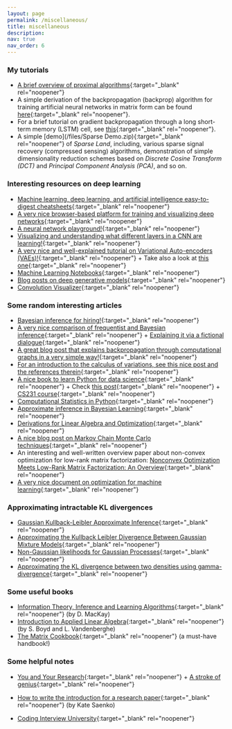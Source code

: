 ```yaml
---
layout: page
permalink: /miscellaneous/
title: miscellaneous
description:
nav: true
nav_order: 6
---
```


### My tutorials

* [A brief overview of proximal algorithms](/files/ProximalAlgorithms.pdf){:target="_blank" rel="noopener"}
* A simple derivation of the backpropagation (backprop) algorithm for training artificial neural networks in matrix form can be found [here](/files/BackpropMatrixForm.pdf){:target="_blank" rel="noopener"}.
* For a brief tutorial on gradient backpropagation through a long short-term memory (LSTM) cell, see [this](/files/lstm.pdf){:target="_blank" rel="noopener"}.
* A simple [demo](/files/Sparse Demo.zip){:target="_blank" rel="noopener"} of *Sparse Land*, including, various sparse signal recovery (compressed sensing) algorithms, demonstration of simple dimensionality reduction schemes based on *Discrete Cosine Transform (DCT)* and *Principal Component Analysis (PCA)*, and so on.

### Interesting resources on deep learning

* [Machine learning, deep learning, and artificial intelligence easy-to-digest cheatsheets](https://stanford.edu/~shervine/teaching/){:target="_blank" rel="noopener"}
* [A very nice browser-based platform for training and visualizing deep networks](https://cs.stanford.edu/people/karpathy/convnetjs/){:target="_blank" rel="noopener"}
* [A neural network playground!](https://playground.tensorflow.org/){:target="_blank" rel="noopener"}
* [Visualizing and understanding what different layers in a CNN are learning!](http://yosinski.com/deepvis){:target="_blank" rel="noopener"}
* [A very nice and well-explained tutorial on Variational Auto-encoders (VAEs)!](https://towardsdatascience.com/intuitively-understanding-variational-autoencoders-1bfe67eb5daf){:target="_blank" rel="noopener"} + Take also a look at [this one](https://szhao.me/a-tutorial-on-mmd-variational-autoencoders/){:target="_blank" rel="noopener"}
* [Machine Learning Notebooks](https://github.com/ageron/handson-ml2){:target="_blank" rel="noopener"}
* [Blog posts on deep generative models](https://jmtomczak.github.io/blog.html){:target="_blank" rel="noopener"}
* [Convolution Visualizer](https://ezyang.github.io/convolution-visualizer/index.html){:target="_blank" rel="noopener"}

### Some random interesting articles

* [Bayesian inference for hiring!](https://triplebyte.com/blog/bayesian-inference-for-hiring-engineers){:target="_blank" rel="noopener"}
* [A very nice comparison of frequentist and Bayesian inference](https://ocw.mit.edu/courses/mathematics/18-05-introduction-to-probability-and-statistics-spring-2014/readings/MIT18_05S14_Reading20.pdf){:target="_blank" rel="noopener"} + [Explaining it via a fictional dialogue](https://www.quora.com/For-a-non-expert-what-is-the-difference-between-Bayesian-and-frequentist-approaches/answer/Jason-Eisner){:target="_blank" rel="noopener"}
* [A great blog post that explains backpropagation through computational graphs in a very simple way!](http://colah.github.io/posts/2015-08-Backprop/){:target="_blank" rel="noopener"}
* [For an introduction to the calculus of variations, see this nice post and the references therein](http://bjlkeng.github.io/posts/the-calculus-of-variations/){:target="_blank" rel="noopener"}
* [A nice book to learn Python for data science](https://jakevdp.github.io/PythonDataScienceHandbook/){:target="_blank" rel="noopener"} + Check [this post](https://www.linkedin.com/feed/update/activity:6448184477805084672/){:target="_blank" rel="noopener"} + [CS231 course](https://cs231n.github.io/python-numpy-tutorial/){:target="_blank" rel="noopener"}
* [Computational Statistics in Python](http://people.duke.edu/~ccc14/sta-663-2017/){:target="_blank" rel="noopener"}
* [Approximate inference in Bayesian Learning](http://www.mit.edu/~9.520/spring11/slides/class19_approxinf.pdf){:target="_blank" rel="noopener"}
* [Derivations for Linear Algebra and Optimization](https://sites.google.com/site/msaadeghii23/general_notes_Derivations%20for%20Linear%20Algebra%20and%20Optimization.pdf?attredirects=0&d=1){:target="_blank" rel="noopener"}
* [A nice blog post on Markov Chain Monte Carlo techniques](http://arogozhnikov.github.io/2016/12/19/markov_chain_monte_carlo.html){:target="_blank" rel="noopener"}
* An interesting and well-written overview paper about non-convex optimization for low-rank matrix factorization: [Nonconvex Optimization Meets Low-Rank Matrix Factorization: An Overview](https://ieeexplore.ieee.org/document/8811622){:target="_blank" rel="noopener"}
* [A very nice document on optimization for machine learning](https://mathematical-tours.github.io/book-sources/optim-ml/OptimML.pdf){:target="_blank" rel="noopener"}

### Approximating intractable KL divergences
* [Gaussian Kullback-Leibler Approximate Inference](http://www.jmlr.org/papers/volume14/challis13a/challis13a.pdf){:target="_blank" rel="noopener"}
* [Approximating the Kullback Leibler Divergence Between Gaussian Mixture Models](https://ieeexplore.ieee.org/document/4218101){:target="_blank" rel="noopener"}
* [Non-Gaussian likelihoods for Gaussian Processes](http://gpss.cc/gpss15/talks/gpss_non_gaussian-2.pdf){:target="_blank" rel="noopener"}
* [Approximating the KL divergence between two densities using gamma-divergence](https://www.researchgate.net/publication/339663864_On_estimating_the_Kullback-Leibler_divergence_between_two_densities_with_computationally_intractable_normalization_factors){:target="_blank" rel="noopener"}

### Some useful books

* [Information Theory, Inference and Learning Algorithms](http://www.inference.org.uk/itila/book.html){:target="_blank" rel="noopener"} (by D. MacKay)
* [Introduction to Applied Linear Algebra](https://web.stanford.edu/~boyd/vmls/vmls.pdf){:target="_blank" rel="noopener"} (by S. Boyd and L. Vandenberghe)
* [The Matrix Cookbook](https://www.math.uwaterloo.ca/~hwolkowi/matrixcookbook.pdf){:target="_blank" rel="noopener"} (a must-have handbook!)

### Some helpful notes

* [You and Your Research](https://www.youtube.com/watch?v=a1zDuOPkMSw){:target="_blank" rel="noopener"} + [A stroke of genius](https://www.cs.utexas.edu/users/dahlin/bookshelf/hamming.html){:target="_blank" rel="noopener"}

* [How to write the introduction for a research paper](https://sites.google.com/site/msaadeghii23/How%20to%20write%20the%20introduction.pdf?attredirects=0&d=1){:target="_blank" rel="noopener"} (by Kate Saenko)

* [Coding Interview University](https://github.com/jwasham/coding-interview-university){:target="_blank" rel="noopener"}

